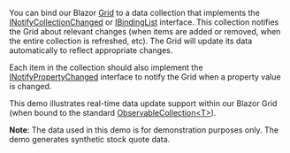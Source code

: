 You can bind our Blazor [Grid](https://docs.devexpress.com/Blazor/403143/grid) to a data collection that implements the [INotifyCollectionChanged](https://docs.microsoft.com/dotnet/api/system.collections.specialized.inotifycollectionchanged) or [IBindingList](https://docs.microsoft.com/dotnet/api/system.componentmodel.ibindinglist) interface. This collection notifies the Grid about relevant changes (when items are added or removed, when the entire collection is refreshed, etc). The Grid will update its data automatically to reflect appropriate changes.  
 
Each item in the collection should also implement the [INotifyPropertyChanged](https://docs.microsoft.com/en-us/dotnet/api/system.componentmodel.inotifypropertychanged) interface to notify the Grid when a property value is changed. 

This demo illustrates real-time data update support within our Blazor Grid (when bound to the standard [ObservableCollection\<T>](https://docs.microsoft.com/dotnet/api/system.collections.objectmodel.observablecollection-1)).
 
**Note**: The data used in this demo is for demonstration purposes only. The demo generates synthetic stock quote data.
